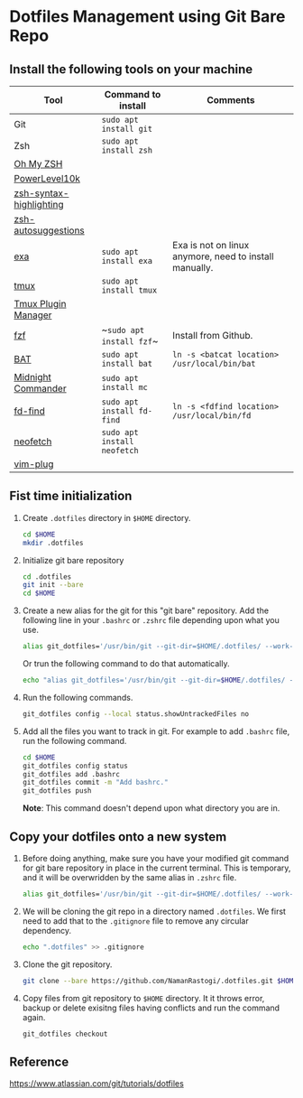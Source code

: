 # Dotfiles Management using Git Bare Repo

## Install the following tools on your machine
| Tool | Command to install | Comments |
|---|---|--|
| Git                                                   | `sudo apt install git` | |
| Zsh                                                   | `sudo apt install zsh` | |
| [Oh My ZSH](https://ohmyz.sh/#install)                | | |
| [PowerLevel10k](https://github.com/romkatv/powerlevel10k#oh-my-zsh) | | |
| [zsh-syntax-highlighting ](https://github.com/zsh-users/zsh-syntax-highlighting/blob/master/INSTALL.md#oh-my-zsh) | | |
| [zsh-autosuggestions](https://github.com/zsh-users/zsh-autosuggestions/blob/master/INSTALL.md#oh-my-zsh) | | |
| [exa](https://the.exa.website/)                       | `sudo apt install exa` | Exa is not on linux anymore, need to install manually. |
| [tmux](https://github.com/tmux/tmux/wiki)             | `sudo apt install tmux` | |
| [Tmux Plugin Manager](https://github.com/tmux-plugins/tpm) | | |
| [fzf](https://github.com/junegunn/fzf)                | ~`sudo apt install fzf`~ | Install from Github. |
| [BAT](https://github.com/sharkdp/bat)                 | `sudo apt install bat` | `ln -s <batcat location> /usr/local/bin/bat` |
| [Midnight Commander](https://midnight-commander.org/) | `sudo apt install mc` | |
| [fd-find](https://github.com/sharkdp/fd)              | `sudo apt install fd-find` | `ln -s <fdfind location> /usr/local/bin/fd` |
| [neofetch](https://github.com/dylanaraps/neofetch)    | `sudo apt install neofetch` | |
| [vim-plug](https://github.com/junegunn/vim-plug)      | | |


## Fist time initialization

1. Create `.dotfiles` directory in `$HOME` directory.
    ```sh
    cd $HOME
    mkdir .dotfiles
    ```

1. Initialize git bare repository
    ```sh
    cd .dotfiles
    git init --bare
    cd $HOME
    ```

1. Create a new alias for the git for this "git bare" repository. Add the following line in your `.bashrc` or `.zshrc` file depending upon what you use.
    ```sh
    alias git_dotfiles='/usr/bin/git --git-dir=$HOME/.dotfiles/ --work-tree=$HOME'
    ```
    Or trun the following command to do that automatically.
    ```sh
    echo "alias git_dotfiles='/usr/bin/git --git-dir=$HOME/.dotfiles/ --work-tree=$HOME'" >> $HOME/.bashrc
    ```

1. Run the following commands.
    ```sh
    git_dotfiles config --local status.showUntrackedFiles no
    ```

1. Add all the files you want to track in git. For example to add `.bashrc` file, run the following command.
    ```sh
    cd $HOME
    git_dotfiles config status
    git_dotfiles add .bashrc
    git_dotfiles commit -m "Add bashrc."
    git_dotfiles push
    ```
    **Note**: This command doesn't depend upon what directory you are in.


## Copy your dotfiles onto a new system

1. Before doing anything, make sure you have your modified git command for git bare repository in place in the current terminal. This is temporary, and it will be overwridden by the same alias in `.zshrc` file.

    ```sh
    alias git_dotfiles='/usr/bin/git --git-dir=$HOME/.dotfiles/ --work-tree=$HOME'
    ```

1. We will be cloning the git repo in a directory named `.dotfiles`. We first need to add that to the `.gitignore` file to remove any circular dependency.

    ```sh
    echo ".dotfiles" >> .gitignore
    ```

1. Clone the git repository.

    ```sh
    git clone --bare https://github.com/NamanRastogi/.dotfiles.git $HOME/.dotfiles
    ```

1. Copy files from git repository to `$HOME` directory. It it throws error, backup or delete exisitng files having conflicts and run the command again.

    ```sh
    git_dotfiles checkout
    ```


## Reference
https://www.atlassian.com/git/tutorials/dotfiles
